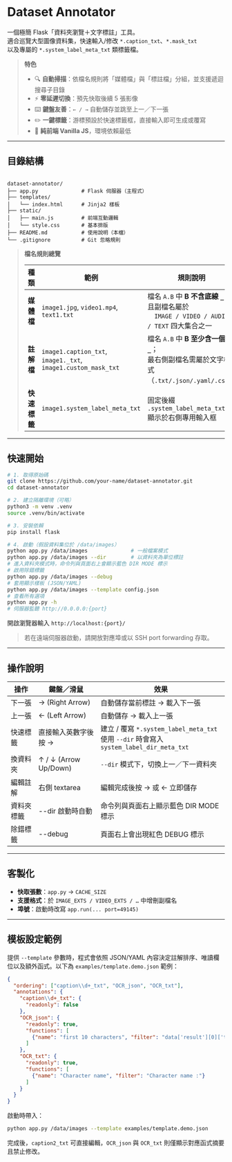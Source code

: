 # Dataset Annotator

一個極簡 Flask「資料夾瀏覽＋文字標註」工具。  
適合巡覽大型圖像資料集，快速輸入/修改 `*.caption_txt`、`*.mask_txt`  
以及專屬的 `*.system_label_meta_txt` 類標籤檔。

> **特色**
> - 🔍 **自動掃描**：依檔名規則將「媒體檔」與「標註檔」分組，並支援遞迴搜尋子目錄
> - ⚡ **零延遲切換**：預先快取後續 5 張影像  
> - ⌨️ **鍵盤友善**：`← / →` 自動儲存並跳至上一／下一張  
> - ✏️ **一鍵標籤**：游標預設於快速標籤框，直接輸入即可生成或覆寫  
> - 📨 **純前端 Vanilla JS**，環境依賴最低

---

## 目錄結構

```

dataset-annotator/
├── app.py              # Flask 伺服器（主程式）
├── templates/
│   └── index.html      # Jinja2 樣板
├── static/
│   ├── main.js         # 前端互動邏輯
│   └── style.css       # 基本排版
├── README.md           # 使用說明（本檔）
└── .gitignore          # Git 忽略規則

````

> **檔名規則總覽**
>
> | 種類 | 範例 | 規則說明 |
> |------|------|----------|
> | **媒體檔** | `image1.jpg`, `video1.mp4`, `text1.txt` | 檔名 `A.B` 中 **B 不含底線 `_`**，且副檔名屬於<br>　`IMAGE / VIDEO / AUDIO / TEXT` 四大集合之一 |
> | **註解檔** | `image1.caption_txt`, `image1._txt`,<br>`image1.custom_mask_txt` | 檔名 `A.B` 中 **B 至少含一個 `_`**；<br>最右側副檔名需屬於文字格式（`.txt/.json/.yaml/.csv`） |
> | **快速標籤** | `image1.system_label_meta_txt` | 固定後綴 `.system_label_meta_txt`<br>顯示於右側專用輸入框 |

---

## 快速開始

```bash
# 1. 取得原始碼
git clone https://github.com/your-name/dataset-annotator.git
cd dataset-annotator

# 2. 建立隔離環境（可略）
python3 -m venv .venv
source .venv/bin/activate

# 3. 安裝依賴
pip install flask

# 4. 啟動（假設資料集位於 /data/images）
python app.py /data/images              # 一般檔案模式
python app.py /data/images --dir        # 以資料夾為單位標註
# 進入資料夾模式時，命令列與頁面右上會顯示藍色 DIR MODE 標示
# 啟用除錯標籤
python app.py /data/images --debug
# 套用顯示樣板 (JSON/YAML)
python app.py /data/images --template config.json
# 查看所有選項
python app.py -h
# 伺服器監聽 http://0.0.0.0:{port}
````

開啟瀏覽器輸入 `http://localhost:{port}/`

> 若在遠端伺服器啟動，請開放對應埠或以 SSH port forwarding 存取。

---

## 操作說明

| 操作   | 鍵盤／滑鼠           | 效果                                |
| ---- | --------------- | --------------------------------- |
| 下一張  | → (Right Arrow) | 自動儲存當前標註 → 載入下一張                  |
| 上一張  | ← (Left Arrow)  | 自動儲存 → 載入上一張                      |
| 快速標籤 | 直接輸入英數字後按 →     | 建立 / 覆寫 `*.system_label_meta_txt`<br>使用 `--dir` 時會寫入 `system_label_dir_meta_txt` |
| 換資料夾 | ↑ / ↓ (Arrow Up/Down) | `--dir` 模式下，切換上一／下一資料夾 |
| 編輯註解 | 右側 textarea     | 編輯完成後按 → 或 ← 立即儲存                 |
| 資料夾標籤 | --dir 啟動時自動  | 命令列與頁面右上顯示藍色 DIR MODE 標示 |
| 除錯標籤 | --debug           | 頁面右上會出現紅色 DEBUG 標示               |

---

## 客製化

* **快取張數**：`app.py` → `CACHE_SIZE`
* **支援格式**：於 `IMAGE_EXTS / VIDEO_EXTS / …` 中增刪副檔名
* **埠號**：啟動時改寫 `app.run(... port=49145)`

---



## 模板設定範例

提供 `--template` 參數時，程式會依照 JSON/YAML 內容決定註解排序、唯讀欄位以及額外函式。以下為 `examples/template.demo.json` 範例：

```json
{
  "ordering": ["caption\\d+_txt", "OCR_json", "OCR_txt"],
  "annotations": {
    "caption\\d+_txt": {
      "readonly": false
    },
    "OCR_json": {
      "readonly": true,
      "functions": [
        {"name": "first 10 characters", "filter": "data['result'][0]['text'][:10]"}
      ]
    },
    "OCR_txt": {
      "readonly": true,
      "functions": [
        {"name": "Character name", "filter": "Character name :"}
      ]
    }
  }
}
```

啟動時帶入：

```bash
python app.py /data/images --template examples/template.demo.json
```

完成後，`caption2_txt` 可直接編輯，`OCR_json` 與 `OCR_txt` 則僅顯示對應函式摘要且禁止修改。

